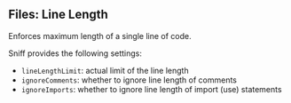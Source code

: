 ## Files: Line Length

Enforces maximum length of a single line of code.

Sniff provides the following settings:

* `lineLengthLimit`: actual limit of the line length
* `ignoreComments`: whether to ignore line length of comments
* `ignoreImports`: whether to ignore line length of import (use) statements